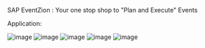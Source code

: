 SAP EventZion : Your one stop shop to "Plan and Execute" Events

Application:

![image](https://user-images.githubusercontent.com/47289765/194749881-a4d47c4c-6264-4ed9-b9d2-dcb1679b5461.png)
![image](https://user-images.githubusercontent.com/47289765/194749884-ada32fa2-7475-4b4d-a97d-670ba1f76f3d.png)
![image](https://user-images.githubusercontent.com/47289765/194749887-1a5175c7-3bfb-4cbc-be85-a0da0784e97d.png)
![image](https://user-images.githubusercontent.com/47289765/194749888-62bb0bbe-fe68-48fa-a988-c0cd5d2cb041.png)
![image](https://user-images.githubusercontent.com/47289765/194749889-e121dccb-22df-4b95-972b-67dc82bd3c5c.png)

